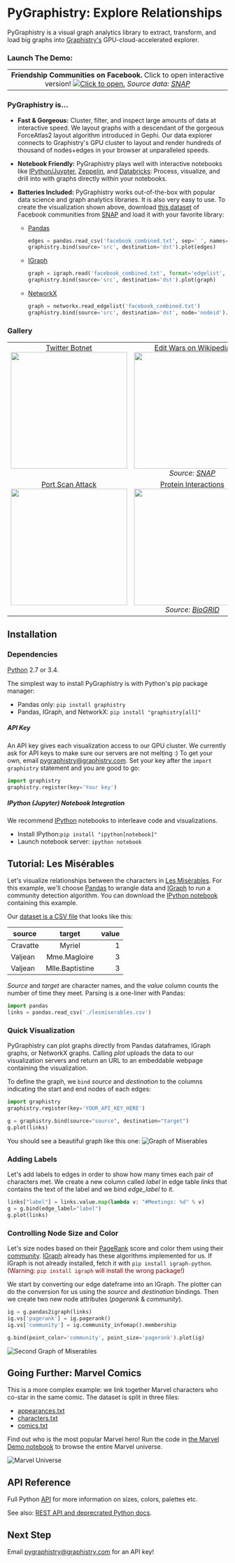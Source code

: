 # PyGraphistry: Explore Relationships

PyGraphistry is a visual graph analytics library to extract, transform, and load big graphs into [Graphistry's](http://www.graphistry.com) GPU-cloud-accelerated explorer.

### Launch The Demo:

<table style="width:100%;">
  <tr valign="top">
    <td align="center"><b>Friendship Communities on Facebook.</b> Click to open interactive version! <a href="http://proxy-labs.graphistry.com/graph/graph.html?dataset=Facebook&info=true&menu=false&play=0&mapper=opentsdb&legend={%22title%22:%22%3Ch3%3EFacebook%20Friendships%20(Read-only%20Mode)%3C/h3%3E%22,%22subtitle%22:%22%3Cp%3ECreate%20your%20own%20visualizations%20with%20%3Ca%20href=\%22https://github.com/graphistry/pygraphistry/\%22%3EPyGraphistry%3C/a%3E.%3C/p%3E%22,%22nodes%22:%22People.%20Color%20indicates%20community%20and%20size%20shows%20popularity.%22,%22edges%22:%22Friendships%22}&static=true&contentKey=Facebook_Static&center=false&left=-1.51e+4&right=1.41e+4&top=-8.81e+3&bottom=7.55e+3"><img src="http://i.imgur.com/CvO12an.png" title="Click to open."></a>
    <em>Source data: <a href="http://snap.stanford.edu">SNAP</a></em>
	</td>
  </tr>
</table>

<!-- IFRAME VESION
### The Demo:

<table style="width:100%;">
  <tr valign="top">
    <td align="center"><b>Friendship Communities on Facebook.</b> (Read-only interactive version.)<br><iframe width="100%" height="500" src="http://proxy-labs.graphistry.com/graph/graph.html?dataset=Facebook&info=true&menu=false&play=0&mapper=opentsdb&legend={%22title%22:%22%3Ch3%3EFacebook%20Friendships%20(Read-only%20Mode)%3C/h3%3E%22,%22subtitle%22:%22%3Cp%3ECreate%20your%20own%20visualizations%20with%20%3Ca%20href=\%22https://github.com/graphistry/pygraphistry/\%22%3EPyGraphistry%3C/a%3E.%3C/p%3E%22,%22nodes%22:%22People.%20Color%20indicates%20community%20and%20size%20shows%20popularity.%22,%22edges%22:%22Friendships%22}&static=true&contentKey=Facebook_Static&center=false&left=-1.51e+4&right=1.41e+4&top=-8.81e+3&bottom=7.55e+3"></iframe><br></a>
    <em>Source data: <a href="http://snap.stanford.edu">SNAP</a></em>
	</td>
  </tr>
</table>
-->
	
### PyGraphistry is...

- **Fast & Gorgeous:** Cluster, filter, and inspect large amounts of data at interactive speed. We layout graphs with a descendant of the gorgeous ForceAtlas2 layout algorithm introduced in Gephi. Our data explorer connects to Graphistry's GPU cluster to layout and render hundreds of thousand of nodes+edges in your browser at unparalleled speeds.

-  **Notebook Friendly:** PyGraphistry plays well with interactive notebooks like [IPython/Juypter](http://ipython.org), [Zeppelin](https://zeppelin.incubator.apache.org/), and [Databricks](http://databricks.com): Process, visualize, and drill into with graphs directly within your notebooks.

- **Batteries Included:** PyGraphistry works out-of-the-box with popular data science and graph analytics libraries. It is also very easy to use. To create the visualization shown above, download  [this dataset](https://raw.githubusercontent.com/graphistry/pygraphistry/master/demos/data/facebook_combined.txt) of Facebook communities from [SNAP](http://snap.stanford.edu) and load it with your favorite library:

  - [Pandas](http://pandas.pydata.org)

     ```python
     edges = pandas.read_csv('facebook_combined.txt', sep=' ', names=['src', 'dst'])
     graphistry.bind(source='src', destination='dst').plot(edges)
     ```

  - [IGraph](http://igraph.org)

     ```python
     graph = igraph.read('facebook_combined.txt', format='edgelist', directed=False)
     graphistry.bind(source='src', destination='dst').plot(graph)
     ```

  - [NetworkX](https://networkx.github.io)

     ```python
     graph = networkx.read_edgelist('facebook_combined.txt')
     graphistry.bind(source='src', destination='dst', node='nodeid').plot(graph)
     ```

### Gallery

<table>
    <tr valign="top">
        <td width="33%" align="center"><a href="http://i.imgur.com/qm5MCqS.jpg">Twitter Botnet<br><img width="266" src="http://i.imgur.com/qm5MCqS.jpg"></a></td>
        <td width="33%" align="center"><a href="http://i.imgur.com/074zFve.png">Edit Wars on Wikipedia<br><img width="266" src="http://i.imgur.com/074zFve.png"></a><em>Source: <a href="http://snap.stanford.edu">SNAP</a></em></td>
        <td width="33%" align="center"><a href="http://i.imgur.com/GdT4yV6.jpg">Uber Trips in SF<br><img width="266" src="http://i.imgur.com/GdT4yV6.jpg"></a></td>
    </tr>
    <tr valign="top">
        <td width="33%" align="center"><a href="http://i.imgur.com/vKUDySw.png">Port Scan Attack<br><img width="266" src="http://i.imgur.com/vKUDySw.png"></a></td>
        <td width="33%" align="center"><a href="http://i.imgur.com/nrUHLFz.png">Protein Interactions <br><img width="266" src="http://i.imgur.com/nrUHLFz.png"></a><em>Source: <a href="http://thebiogrid.org">BioGRID</a></em></td>
        <td width="33%" align="center"><a href="http://i.imgur.com/0T0EKmD.png">Programming Languages<br><img width="266" src="http://i.imgur.com/0T0EKmD.png"></a><em>Source: <a href="http://lmeyerov.github.io/projects/socioplt/viz/index.html">Socio-PLT project</a></em></td>
    </tr>
</table>

## Installation

### Dependencies
[Python](https://www.python.org) 2.7 or 3.4. 

The simplest way to install PyGraphistry is with Python's pip package manager:

- Pandas only: `pip install graphistry`
- Pandas, IGraph, and NetworkX: `pip install "graphistry[all]"`

##### API Key
An API key gives each visualization access to our GPU cluster. We currently ask for API keys to make sure our servers are not melting :) To get your own, email [pygraphistry@graphistry.com](mailto:pygraphistry@graphistry.com). Set your key after the `import graphistry` statement and you are good to go:

```python
import graphistry
graphistry.register(key='Your key')
```

##### IPython (Jupyter) Notebook Integration

We recommend [IPython](http://ipython.org) notebooks to interleave code and visualizations.

- Install IPython:`pip install "ipython[notebook]"`
- Launch notebook server: `ipython notebook`

## Tutorial: Les Misérables

Let's visualize relationships between the characters in [Les Misérables](http://en.wikipedia.org/wiki/Les_Misérables).
For this example, we'll choose [Pandas](http://pandas.pydata.org) to wrangle data and [IGraph](http://igraph.org) to run a community detection algorithm. You can download the [IPython notebook](https://raw.githubusercontent.com/graphistry/pygraphistry/master/demos/MiserablesDemo.ipynb) containing this example.

Our [dataset is a CSV file](https://raw.githubusercontent.com/graphistry/pygraphistry/master/demos/data/lesmiserables.csv) that looks like this:

| source        | target        | value  |
| ------------- |:-------------:| ------:|
| Cravatte |	Myriel | 1
| Valjean	| Mme.Magloire | 3
| Valjean	| Mlle.Baptistine | 3

*Source* and *target* are character names, and the *value* column counts the number of time they meet. Parsing is a one-liner with Pandas:

```python
import pandas
links = pandas.read_csv('./lesmiserables.csv')
```

### Quick Visualization
PyGraphistry can plot graphs directly from Pandas dataframes, IGraph graphs, or NetworkX graphs. Calling *plot* uploads the data to our visualization servers and return an URL to an embeddable webpage containing the visualization.

To define the graph, we <code>bind</code> *source* and *destination* to the columns indicating the start and end nodes of each edges:

```python
import graphistry
graphistry.register(key='YOUR_API_KEY_HERE')

g = graphistry.bind(source="source", destination="target")
g.plot(links)
```

You should see a beautiful graph like this one:
![Graph of Miserables](http://i.imgur.com/dRHHTyK.png)

### Adding Labels

Let's add labels to edges in order to show how many times each pair of characters met. We create a new column called *label* in edge table *links* that contains the text of the label and we bind *edge_label* to it.

```python
links["label"] = links.value.map(lambda v: "#Meetings: %d" % v)
g = g.bind(edge_label="label")
g.plot(links)
```

### Controlling Node Size and Color
Let's size nodes based on their [PageRank](http://en.wikipedia.org/wiki/PageRank) score and color them using their [community](https://en.wikipedia.org/wiki/Community_structure). [IGraph](http://igraph.org/python/) already has these algorithms implemented for us. If IGraph is not already installed, fetch it with `pip install igraph-python`. (<span style="color:maroon">Warning: `pip install igraph` will install the wrong package!</span>)

We start by converting our edge dateframe into an IGraph. The plotter can do the conversion for us using the *source* and *destination* bindings. Then we create two new node attributes (*pagerank* & *community*).

```python
ig = g.pandas2igraph(links)
ig.vs['pagerank'] = ig.pagerank()
ig.vs['community'] = ig.community_infomap().membership

g.bind(point_color='community', point_size='pagerank').plot(ig)
```

![Second Graph of Miserables](http://i.imgur.com/P7fm5sn.png)

## Going Further: Marvel Comics

This is a more complex example: we link together Marvel characters who co-star in the same comic. The dataset is split in three files:

- [appearances.txt](https://raw.githubusercontent.com/graphistry/pygraphistry/master/demos/data/appearances.txt)
- [characters.txt](https://raw.githubusercontent.com/graphistry/pygraphistry/master/demos/data/characters.txt)
- [comics.txt](https://raw.githubusercontent.com/graphistry/pygraphistry/master/demos/data/comics.txt)

Find out who is the most popular Marvel hero! Run the code in [the Marvel Demo notebook](https://raw.githubusercontent.com/graphistry/pygraphistry/master/demos/MarvelTutorial.ipynb) to browse the entire Marvel universe.

![Marvel Universe](http://i.imgur.com/0rgPLg7.png)

## API Reference

Full Python [API](api.md) for more information on sizes, colors, palettes etc.

See also: [REST API and deprecrated Python docs](http://graphistry.com/api/api0.9.2.html#python).

## Next Step

Email [pygraphistry@graphistry.com](mailto:pygraphistry@graphistry.com) for an API key!

